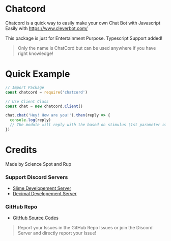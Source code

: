 # Chatcord

Chatcord is a quick way to easily make your own Chat Bot with Javascript Easily with https://www.cleverbot.com/

This package is just for Entertainment Purpose.
Typescript Support added!

> Only the name is ChatCord but can be used anywhere if you have right knowledge!

# Quick Example
 
```js
// Import Package
const chatcord = require('chatcord')

// Use Client Class
const chat = new chatcord.Client()

chat.chat('Hey! How are you!').then(reply => {
  console.log(reply)
  // The module will reply with the based on stimulus (1st parameter of the chat function!)
})
```

# Credits
 
Made by Science Spot and Rup

### Support Discord Servers
- [Slime Developement Server](https://discord.gg/tNVXCe9)
- [Decimal Developement Server](https://discord.gg/FrduEZd)

### GitHub Repo
- [GitHub Source Codes](https://github.com/Scientific-Guy/chatcord)

> Report your Issues in the GitHub Repo Issues or join the Discord Server and directly report your Issue!